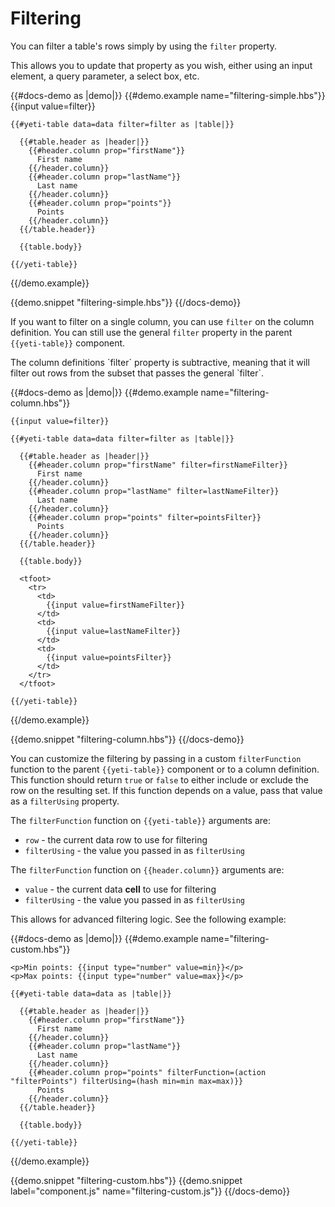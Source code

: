 # Filtering

You can filter a table's rows simply by using the `filter` property.

This allows you to update that property as you wish, either using an input element, a query parameter, a select box, etc.

{{#docs-demo as |demo|}}
  {{#demo.example name="filtering-simple.hbs"}}
    {{input value=filter}}

    {{#yeti-table data=data filter=filter as |table|}}

      {{#table.header as |header|}}
        {{#header.column prop="firstName"}}
          First name
        {{/header.column}}
        {{#header.column prop="lastName"}}
          Last name
        {{/header.column}}
        {{#header.column prop="points"}}
          Points
        {{/header.column}}
      {{/table.header}}

      {{table.body}}

    {{/yeti-table}}
  {{/demo.example}}

  {{demo.snippet "filtering-simple.hbs"}}
{{/docs-demo}}

If you want to filter on a single column, you can use `filter` on the column definition.
You can still use the general `filter` property in the parent `{{yeti-table}}` component.

<aside>
  The column definitions `filter` property is subtractive, meaning that it will filter out rows
  from the subset that passes the general `filter`.
</aside>

{{#docs-demo as |demo|}}
  {{#demo.example name="filtering-column.hbs"}}

    {{input value=filter}}

    {{#yeti-table data=data filter=filter as |table|}}

      {{#table.header as |header|}}
        {{#header.column prop="firstName" filter=firstNameFilter}}
          First name
        {{/header.column}}
        {{#header.column prop="lastName" filter=lastNameFilter}}
          Last name
        {{/header.column}}
        {{#header.column prop="points" filter=pointsFilter}}
          Points
        {{/header.column}}
      {{/table.header}}

      {{table.body}}

      <tfoot>
        <tr>
          <td>
            {{input value=firstNameFilter}}
          </td>
          <td>
            {{input value=lastNameFilter}}
          </td>
          <td>
            {{input value=pointsFilter}}
          </td>
        </tr>
      </tfoot>

    {{/yeti-table}}
  {{/demo.example}}

  {{demo.snippet "filtering-column.hbs"}}
{{/docs-demo}}

You can customize the filtering by passing in a custom `filterFunction` function to the parent `{{yeti-table}}` component or to a column definition.
This function should return `true` or `false` to either include or exclude the row on the resulting set.
If this function depends on a value, pass that value as a `filterUsing` property.

The `filterFunction` function on `{{yeti-table}}` arguments are:
- `row` - the current data row to use for filtering
- `filterUsing` - the value you passed in as `filterUsing`

The `filterFunction` function on `{{header.column}}` arguments are:
- `value` - the current data **cell** to use for filtering
- `filterUsing` - the value you passed in as `filterUsing`

This allows for advanced filtering logic. See the following example:

{{#docs-demo as |demo|}}
  {{#demo.example name="filtering-custom.hbs"}}

    <p>Min points: {{input type="number" value=min}}</p>
    <p>Max points: {{input type="number" value=max}}</p>

    {{#yeti-table data=data as |table|}}

      {{#table.header as |header|}}
        {{#header.column prop="firstName"}}
          First name
        {{/header.column}}
        {{#header.column prop="lastName"}}
          Last name
        {{/header.column}}
        {{#header.column prop="points" filterFunction=(action "filterPoints") filterUsing=(hash min=min max=max)}}
          Points
        {{/header.column}}
      {{/table.header}}

      {{table.body}}

    {{/yeti-table}}

  {{/demo.example}}

  {{demo.snippet "filtering-custom.hbs"}}
  {{demo.snippet label="component.js" name="filtering-custom.js"}}
{{/docs-demo}}
